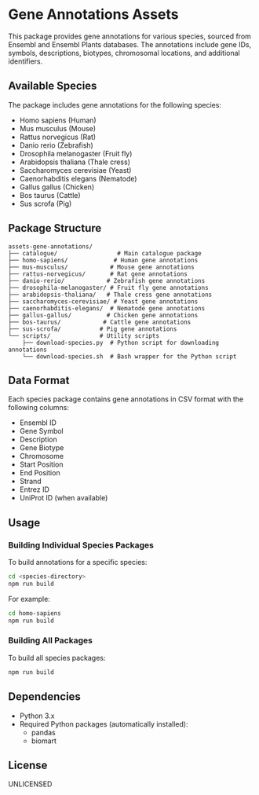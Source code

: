 # Gene Annotations Assets

This package provides gene annotations for various species, sourced from Ensembl and Ensembl Plants databases. The annotations include gene IDs, symbols, descriptions, biotypes, chromosomal locations, and additional identifiers.

## Available Species

The package includes gene annotations for the following species:

- Homo sapiens (Human)
- Mus musculus (Mouse)
- Rattus norvegicus (Rat)
- Danio rerio (Zebrafish)
- Drosophila melanogaster (Fruit fly)
- Arabidopsis thaliana (Thale cress)
- Saccharomyces cerevisiae (Yeast)
- Caenorhabditis elegans (Nematode)
- Gallus gallus (Chicken)
- Bos taurus (Cattle)
- Sus scrofa (Pig)

## Package Structure

```
assets-gene-annotations/
├── catalogue/                 # Main catalogue package
├── homo-sapiens/             # Human gene annotations
├── mus-musculus/            # Mouse gene annotations
├── rattus-norvegicus/       # Rat gene annotations
├── danio-rerio/            # Zebrafish gene annotations
├── drosophila-melanogaster/ # Fruit fly gene annotations
├── arabidopsis-thaliana/   # Thale cress gene annotations
├── saccharomyces-cerevisiae/ # Yeast gene annotations
├── caenorhabditis-elegans/  # Nematode gene annotations
├── gallus-gallus/          # Chicken gene annotations
├── bos-taurus/            # Cattle gene annotations
├── sus-scrofa/           # Pig gene annotations
└── scripts/              # Utility scripts
    ├── download-species.py  # Python script for downloading annotations
    └── download-species.sh  # Bash wrapper for the Python script
```

## Data Format

Each species package contains gene annotations in CSV format with the following columns:

- Ensembl ID
- Gene Symbol
- Description
- Gene Biotype
- Chromosome
- Start Position
- End Position
- Strand
- Entrez ID
- UniProt ID (when available)

## Usage

### Building Individual Species Packages

To build annotations for a specific species:

```bash
cd <species-directory>
npm run build
```

For example:
```bash
cd homo-sapiens
npm run build
```

### Building All Packages

To build all species packages:

```bash
npm run build
```

## Dependencies

- Python 3.x
- Required Python packages (automatically installed):
  - pandas
  - biomart

## License

UNLICENSED 